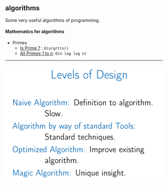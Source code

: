 ## algorithms
Some very useful algorithms of programming.


#### Mathematics for algorithms

* Primes
    - [Is Prime ?](handy/src/IsPrime.java) : `O(srqrt(n))`
    - [All Primes 1 to n](handy/src/AllPrime.java): `O(n log log n)`


---
![pic1](LevelsOfDesign.png)

